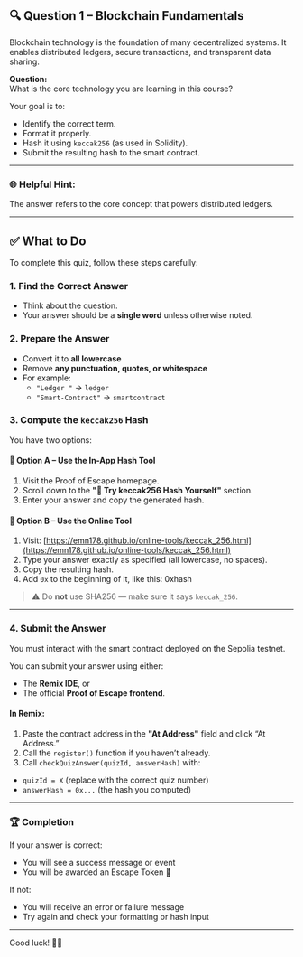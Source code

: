 ## 🔍 Question 1 – Blockchain Fundamentals

Blockchain technology is the foundation of many decentralized systems. It enables distributed ledgers, secure transactions, and transparent data sharing.

**Question:**  
What is the core technology you are learning in this course?

Your goal is to:
- Identify the correct term.
- Format it properly.
- Hash it using `keccak256` (as used in Solidity).
- Submit the resulting hash to the smart contract.

---

### 🌐 Helpful Hint:

The answer refers to the core concept that powers distributed ledgers.

---

## ✅ What to Do

To complete this quiz, follow these steps carefully:

### 1. Find the Correct Answer
- Think about the question.
- Your answer should be a **single word** unless otherwise noted.

### 2. Prepare the Answer
- Convert it to **all lowercase**
- Remove **any punctuation, quotes, or whitespace**
- For example:
  - `"Ledger "` → `ledger`
  - `"Smart-Contract"` → `smartcontract`

### 3. Compute the `keccak256` Hash

You have two options:

#### 🧪 Option A – Use the In-App Hash Tool
1. Visit the Proof of Escape homepage.
2. Scroll down to the **"🧪 Try keccak256 Hash Yourself"** section.
3. Enter your answer and copy the generated hash.

#### 🔗 Option B – Use the Online Tool
1. Visit: [https://emn178.github.io/online-tools/keccak_256.html](https://emn178.github.io/online-tools/keccak_256.html)
2. Type your answer exactly as specified (all lowercase, no spaces).
3. Copy the resulting hash.
4. Add `0x` to the beginning of it, like this:
    0xhash
> ⚠️ Do **not** use SHA256 — make sure it says `keccak_256`.

---

### 4. Submit the Answer

You must interact with the smart contract deployed on the Sepolia testnet.

You can submit your answer using either:
- The **Remix IDE**, or
- The official **Proof of Escape frontend**.

#### In Remix:
1. Paste the contract address in the **"At Address"** field and click “At Address.”
2. Call the `register()` function if you haven’t already.
3. Call `checkQuizAnswer(quizId, answerHash)` with:
- `quizId = X` (replace with the correct quiz number)
- `answerHash = 0x...` (the hash you computed)

---

### 🏆 Completion

If your answer is correct:
- You will see a success message or event
- You will be awarded an Escape Token 🎉

If not:
- You will receive an error or failure message
- Try again and check your formatting or hash input

---

Good luck! 🧠🔐
